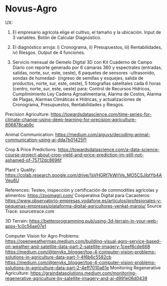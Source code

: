 # Novus-Agro
UX:
1) El empresario agrícola elige el cultivo, el tamaño y la ubicación. Input de 3 variables. Botón de Calcular Diagnóstico.

2) El diagnóstico arroja: i) Cronograma, ii) Presupuestos, iii) Rentabilidades, iv) Riesgos. Output de 4 funciones.
   
3) Servicio mensual de Gemelo Digital 3D con Kit Cuaderno de Campo Diario con reporte generado por 6 cámaras 360 y espectrales (entradas, salidas, norte, sur, este, oeste), 6 paquetes de sensores -ultrasonido, sondas de humedad- (ingreso de semillas y esquejes, salida de productos, norte, sur, este, oeste), 5 fotografías satelitales cada 6 horas (centro, norte, sur, este, oeste) para: Control de Recursos Hídricos, Cumplimimiento Ley Cadena Agroalimentaria, Alarma de Costos, Alarma de Plagas, Alarmas Climáticas e Hídricas, y actualizaciones de Cronograma, Presupuestos, Rentabilidades y Riesgos.



Precision Agriculture:
https://towardsdatascience.com/time-series-for-climate-change-using-deep-learning-for-precision-agriculture-806878cab9c

Animal Communication:
https://medium.com/aiguys/decoding-animal-communication-using-ai-dda7b01425f1

Crop & Price Predictions:
https://towardsdatascience.com/a-data-science-course-project-about-crop-yield-and-price-prediction-im-still-not-ashamed-of-75712dc8696f

Plant`s Quality:
https://colab.research.google.com/drive/1sVHGRf7kWrIVe_MO5CSJibtYb4AVeu6U

References:
Testeo, inspección y certificación de commodities agrícolas y alimentos: https://zoomagri.com/
Cooperativa Digital para Cacaoteros:
https://www.observatorio-empresas.vodafone.es/articulos/profesionales-y-pequenas-empresas/plataforma-digital-agricultores-venkat-maroju/
Source Trace: sourcetrace.com

3D Terrain: https://betterprogramming.pub/using-3d-terrain-in-your-web-apps-1c0c56ae07e1

Computer Vision for Agro Problems:
https://openweathermap.medium.com/building-visual-agro-service-based-on-weather-and-satellite-data-part-2-satellite-imagery-1ceef6cde668
https://medium.com/@tenyks_blogger/top-4-computer-vision-problems-solutions-in-agriculture-data-part-1-4f6b6c5582cb
https://medium.com/@tenyks_blogger/top-4-computer-vision-problems-solutions-in-agriculture-data-part-2-4eff7010a61e
Monitoring Regenerative Agriculture: https://graindatasolutions.medium.com/monitoring-regenerative-agriculture-by-satellite-imagery-and-ai-d991e06d0439
